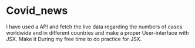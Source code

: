 # Covid_news
I have used a API and fetch the live data regarding the numbers of cases worldwide and in different countries and make a proper User-interface with JSX.
Make it During my free time to do practice for JSX.
